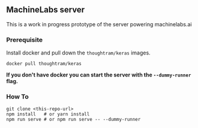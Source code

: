 ## MachineLabs server

This is a work in progress prototype of the server powering machinelabs.ai

### Prerequisite

Install docker and pull down the `thoughtram/keras` images.

```
docker pull thoughtram/keras
```

**If you don't have docker you can start the server with the `--dummy-runner` flag.**

### How To

```
git clone <this-repo-url>
npm install   # or yarn install
npm run serve # or npm run serve -- --dummy-runner
```

